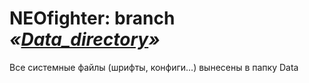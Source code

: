 # NEOfighter: branch *«[Data_directory](https://github.com/kenyako/NEOfighter/tree/Data_directory)»*
Все системные файлы (шрифты, конфиги...) вынесены в папку Data

